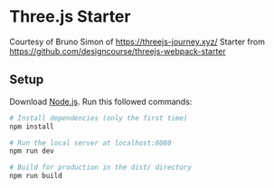 # Three.js Starter
Courtesy of Bruno Simon of https://threejs-journey.xyz/
Starter from https://github.com/designcourse/threejs-webpack-starter
## Setup
Download [Node.js](https://nodejs.org/en/download/).
Run this followed commands:

``` bash
# Install dependencies (only the first time)
npm install

# Run the local server at localhost:8080
npm run dev

# Build for production in the dist/ directory
npm run build
```
